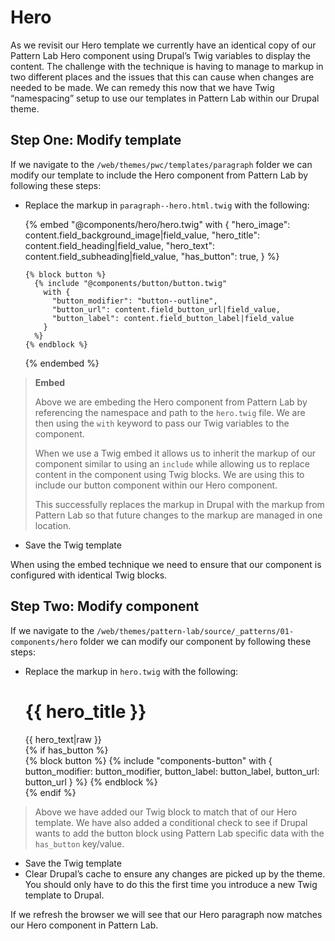 # Hero
As we revisit our Hero template we currently have an identical copy of our Pattern Lab Hero component using Drupal’s Twig variables to display the content.  The challenge with the technique is having to manage to markup in two different places and the issues that this can cause when changes are needed to be made.  We can remedy this now that we have Twig “namespacing” setup to use our templates in Pattern Lab within our Drupal theme.

## Step One: Modify template

If we navigate to the `/web/themes/pwc/templates/paragraph` folder we can modify our template to include the Hero component from Pattern Lab by following these steps:


- Replace the markup in `paragraph--hero.html.twig` with the following:


    {% embed "@components/hero/hero.twig"
      with {
        "hero_image": content.field_background_image|field_value,
        "hero_title": content.field_heading|field_value,
        "hero_text": content.field_subheading|field_value,
        "has_button": true,
      }
    %}
    
      {% block button %}
        {% include "@components/button/button.twig"
          with {
            "button_modifier": "button--outline",
            "button_url": content.field_button_url|field_value,
            "button_label": content.field_button_label|field_value
          }
        %}
      {% endblock %}
    
    {% endembed %}


> **Embed**
> 
> Above we are embeding the Hero component from Pattern Lab by referencing the namespace and path to the `hero.twig` file.  We are then using the `with` keyword to pass our Twig variables to the component.
> 
> When we use a Twig embed it allows us to inherit the markup of our component similar to using an `include` while allowing us to replace content in the component using Twig blocks.  We are using this to include our button component within our Hero component.
> 
> This successfully replaces the markup in Drupal with the markup from Pattern Lab so that future changes to the markup are managed in one location.


- Save the Twig template

When using the embed technique we need to ensure that our component is configured with identical Twig blocks.

## Step Two: Modify component

If we navigate to the `/web/themes/pattern-lab/source/_patterns/01-components/hero` folder we can modify our component by following these steps:


- Replace the markup in `hero.twig` with the following:


    <div class="hero" style="background-image: url({{ hero_image }});">
      <div class="l-constrain">
        <div class="hero__content">
          <h1 class="hero__title">{{ hero_title }}</h1>
          <div class="hero__text">{{ hero_text|raw }}</div>
          {% if has_button %}
            <div class="hero__call-to-action">
              {% block button %}
                {% include "components-button"
                  with {
                    button_modifier: button_modifier,
                    button_label: button_label,
                    button_url: button_url
                  }
                %}
              {% endblock %}
            </div>
          {% endif %}
        </div>
      </div>
    </div>


> Above we have added our Twig block to match that of our Hero template.  We have also added a conditional check to see if Drupal wants to add the button block using Pattern Lab specific data with the `has_button` key/value.


- Save the Twig template
- Clear Drupal’s cache to ensure any changes are picked up by the theme.  You should only have to do this the first time you introduce a new Twig template to Drupal.

If we refresh the browser we will see that our Hero paragraph now matches our Hero component in Pattern Lab.

